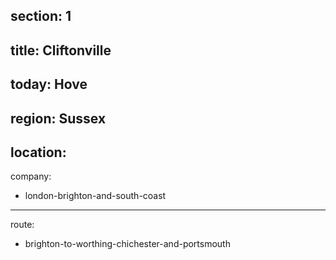 section: 1
----
title: Cliftonville
----
today: Hove
----
region: Sussex
----
location:
----
company:
- london-brighton-and-south-coast
----
route:
- brighton-to-worthing-chichester-and-portsmouth
